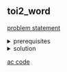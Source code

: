 ## toi2_word
[problem statement](https://programming.in.th/tasks/toi2_word)

<details>
  <summary>prerequisites</summary>
  <ul>
    <li>Brute force</li>
  </ul>
</details>

<details>
  <summary>solution</summary>
  <p>โจทย์ข้อนี้ให้เรา search หา string ในตาราง character ขนาด $mn$ โดยที่ string นั้นวางอยู่ได้ 8 ทิศทาง</p>
  <p align="center"><img width="600" src="https://github.com/user-attachments/assets/b65ea8ee-da05-463f-b8a6-5c7263da083a" /></p>
  <p>สำหรับแต่ละ string ที่ให้หาเราจะสามารถไล่ดูจุดเริ่มต้น $(i, j)$ ทุกช่องได้เลย และสำหรับแต่ละจุดเริ่มต้น เราจะไล่ไปทุกทิศทาง 8 ทิศเพื่อ search หา string ตรงๆ</p>
  <p>$TC \approx O(n^3)$</p>
  <p>[ระวังเรื่องการออกนอกตารางและการที่ lowercase กับ uppercase เหมือนกัน]</p>
</details>

[ac code](./toi02_word.cpp)
